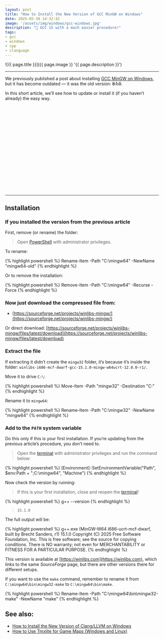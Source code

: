 ```yaml
---
layout: post
title: "How to Install the New Version of GCC MinGW on Windows"
date: 2025-05-30 14:32:42
image: '/assets/img/windows/gcc-windows.jpg'
description: "🦬 GCC 15 with a much easier procedure!"
tags:
- gcc
- windows
- cpp
- clanguage
---
```


![{{ page.title }}]({{ page.image }} '{{ page.description }}')

---

We previously published a post about installing [GCC MinGW on Windows](https://terminalroot.com/how-to-install-gcc-gpp-mingw-on-windows/), but it has become outdated — it was the old version: ~~8.1.0~~.

In this short article, we’ll see how to update or install it (if you haven’t already) the easy way.


<!-- SQUARE - GAMES ROOT -->
<script async src="//pagead2.googlesyndication.com/pagead/js/adsbygoogle.js"></script>
<ins class="adsbygoogle"
style="display:inline-block;width:336px;height:280px"
data-ad-client="ca-pub-2838251107855362"
data-ad-slot="5351066970"></ins>
<script>
(adsbygoogle = window.adsbygoogle || []).push({});
</script>

---

## Installation

### If you installed the version from the previous article

First, remove (or rename) the folder:

> Open [PowerShell](https://terminalroot.com.br/tags#powershell) with administrator privileges.

To rename:

{% highlight powershell %}
Rename-Item -Path "C:\mingw64" -NewName "mingw64-old"
{% endhighlight %}

Or to remove the installation:

{% highlight powershell %}
Remove-Item -Path "C:\mingw64" -Recurse -Force
{% endhighlight %}

### Now just download the compressed file from:

* [https://sourceforge.net/projects/winlibs-mingw/](https://sourceforge.net/projects/winlibs-mingw/)

Or direct download:
[https://sourceforge.net/projects/winlibs-mingw/files/latest/download](https://sourceforge.net/projects/winlibs-mingw/files/latest/download)

### Extract the file

If extracting it didn’t create the `mingw32` folder, it’s because it’s inside the folder:
`winlibs-i686-mcf-dwarf-gcc-15.1.0-mingw-w64ucrt-12.0.0-r1/`.

Move it to drive `C:\`:

{% highlight powershell %}
Move-Item -Path "mingw32" -Destination "C:\"
{% endhighlight %}

Rename it to `mingw64`:

{% highlight powershell %}
Rename-Item -Path "C:\mingw32" -NewName "mingw64"
{% endhighlight %}

### Add to the `PATH` system variable

Do this only if this is your first installation. If you’re updating from the previous article’s procedure, you don’t need to.

> Open the [terminal](https://terminalroot.com.br/2025/05/personalize-seu-powershell-like-a-pro.html) with administrator privileges and run the command below:

{% highlight powershell %}
[Environment]::SetEnvironmentVariable("Path", $env:Path + ";C:\mingw64", "Machine")
{% endhighlight %}

Now check the version by running:

> If this is your first installation, close and reopen the [terminal](https://terminalroot.com.br/2025/05/personalize-seu-powershell-like-a-pro.html)!

{% highlight powershell %}
g++ --version
{% endhighlight %}

> `15.1.0`

The full output will be:

{% highlight powershell %}
g++.exe (MinGW-W64 i686-ucrt-mcf-dwarf, built by Brecht Sanders, r1) 15.1.0
Copyright (C) 2025 Free Software Foundation, Inc.
This is free software; see the source for copying conditions.  There is NO
warranty; not even for MERCHANTABILITY or FITNESS FOR A PARTICULAR PURPOSE.
{% endhighlight %}

This version is available at [https://winlibs.com](https://winlibs.com), which links to the same *SourceForge* page, but there are other versions there for different setups.

If you want to use the `make` command, remember to rename it from `C:\mingw64\bin\mingw32-make` to `C:\mingw64\bin\make`.

{% highlight powershell %}
Rename-Item -Path "C:\mingw64\bin\mingw32-make" -NewName "make"
{% endhighlight %}

## See also:

* [How to Install the New Version of Clang/LLVM on Windows](https://terminalroot.com.br/2025/05/como-instalar-a-nova-versao-do-clang-llvm-no-windows.html)
* [How to Use Tmxlite for Game Maps (Windows and Linux)](https://terminalroot.com.br/2025/05/como-usar-o-tmxlite-para-mapas-de-jogos-windows.html)


